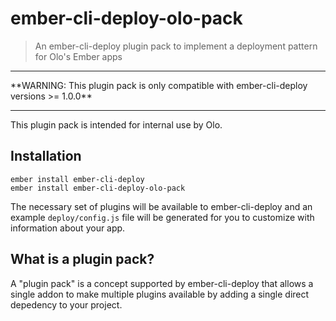 # ember-cli-deploy-olo-pack

> An ember-cli-deploy plugin pack to implement a deployment pattern for Olo's Ember apps

<hr/>
**WARNING: This plugin pack is only compatible with ember-cli-deploy versions >= 1.0.0**
<hr/>

This plugin pack is intended for internal use by Olo.

## Installation

```
ember install ember-cli-deploy
ember install ember-cli-deploy-olo-pack
```

The necessary set of plugins will be available to ember-cli-deploy and an example `deploy/config.js` file will be generated for you to customize with information about your app.

## What is a plugin pack?

A "plugin pack" is a concept supported by ember-cli-deploy that allows a single addon to make multiple plugins available by adding a single direct depedency to your project.
